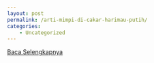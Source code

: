 ```yaml
---
layout: post
permalink: /arti-mimpi-di-cakar-harimau-putih/
categories:
    - Uncategorized
---
```


[Baca Selengkapnya](/06)